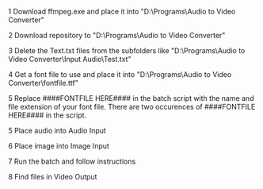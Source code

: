 1 Download ffmpeg.exe and place it into "D:\Programs\Audio to Video Converter"

2 Download repository to "D:\Programs\Audio to Video Converter"

3 Delete the Text.txt files from the subfolders like "D:\Programs\Audio to Video Converter\Input Audio\Test.txt"

4 Get a font file to use and place it into "D:\Programs\Audio to Video Converter\fontfile.ttf"

5 Replace ####FONTFILE HERE#### in the batch script with the name and file extension of your font file. There are two occurences of ####FONTFILE HERE#### in the script.

5 Place audio into Audio Input

6 Place image into Image Input

7 Run the batch and follow instructions

8 Find files in Video Output
